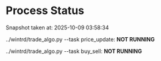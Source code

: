 # Process Status

Snapshot taken at: 2025-10-09 03:58:34

../wintrd/trade_algo.py --task price_update: **NOT RUNNING**

../wintrd/trade_algo.py --task buy_sell: **NOT RUNNING**

